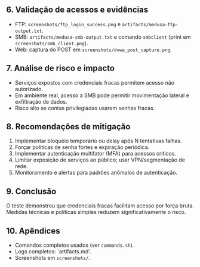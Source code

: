 ## 6. Validação de acessos e evidências
- FTP: `screenshots/ftp_login_success.png` e `artifacts/medusa-ftp-output.txt`.
- SMB: `artifacts/medusa-smb-output.txt` e comando `smbclient` (print em `screenshots/smb_client.png`).
- Web: captura do POST em `screenshots/dvwa_post_capture.png`.


## 7. Análise de risco e impacto
- Serviços expostos com credenciais fracas permitem acesso não autorizado.
- Em ambiente real, acesso a SMB pode permitir movimentação lateral e exfiltração de dados.
- Risco alto se contas privilegiadas usarem senhas fracas.


## 8. Recomendações de mitigação
1. Implementar bloqueio temporário ou delay após N tentativas falhas.
2. Forçar políticas de senha fortes e expiração periódica.
3. Implementar autenticação multifator (MFA) para acessos críticos.
4. Limitar exposição de serviços ao público; usar VPN/segmentação de rede.
5. Monitoramento e alertas para padrões anômalos de autenticação.


## 9. Conclusão
O teste demonstrou que credenciais fracas facilitam acesso por força bruta. Medidas técnicas e políticas simples reduzem significativamente o risco.


## 10. Apêndices
- Comandos completos usados (ver `commands.sh`).
- Logs completos: `artifacts.md'.
- Screenshots em `screenshots/`.
